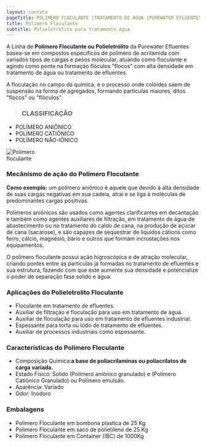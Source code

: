 ```yaml
---
layout: contato
pageTitle: POLIMERO FLOCULANTE |TRATAMENTO DE ÁGUA |PUREWATER EFLUENTES
title: Polímero Floculante
subtitle: Polieletrólito para tratamento água
---
```


A Linha de **Polímero Floculante ou Polieletrólito** da Purewater Efluentes basea-se em compostos específicos de polímero de acrilamida com variados tipos de cargas e pesos molecular, atuando como floculante e agindo como ponte na formação flóculos "flocos" com alta densidade em tratamento de água ou tratamento de efluentes.

A floculação no campo da química, é o processo onde colóides saem de suspensão na forma de agregados, formando partículas maiores, ditos "flocos" ou "flóculos".

> ### CLASSIFICAÇÃO

>
- POLÍMERO ANIÔNICO
- POLÍMERO CATIÔNICO
- POLÍMERO NÃO-IÔNICO
>

 <img class="img-responsive pull-right" style="max-width: 75;" src="../../website/images/polimero floculante_tratamento_de_agua.png" alt="Polimero floculante">
 
### **Mecânismo de ação do Polímero Floculante**

**Como exemplo:** um polímero aniônico é aquele que devido à alta densidade de suas cargas negativas em sua cadeia, atrai e se liga à moléculas de predominantes cargas positivas. 

Polímeros aniônicos são usados como agentes clarificantes em decantação e também como agentes auxiliares de filtração, em tratamento de água de abastecimento ou no tratamento do caldo de cana, na produção de açúcar de cana (sacarose), e são capazes de sequestrar de líquidos cátions como ferro, cálcio, magnésio, bário e outros que formam incrustações nos equipamentos. 

O polímero floculante possui ação higroscópica e de atração molecular, criando pontes entre as partículas já formadas no tratamento de efluentes e sua estrutura, fazendo com que este aumente sua densidade e potencialize o poder de separação fase solido e água.


### **Aplicações do Polieletrolito Floculante**

- Floculante em tratamento de efluentes.
- Auxiliar de filtração e floculação para uso em tratamento de água.
- Auxiliar de floculação para uso em tratamento de efluentes industrial.
- Espessante para torta ou lodo de tratamento de efluentes.
- Auxiliar de processos industriais como espessante.

### **Características do Polimero Floculante**

- Composição Química:**a base de políacrilaminas ou políacrilatos de carga variada.**
- Estado Físico: Solido (Polímero aniônico granulado) e (Polímero Catiônico Granulado) ou Polímero emulsão.
- Aparência: Variado
- Odor: Inodoro

### **Embalagens**

- Polimero Floculante em bombona plastica de 25 Kg
- Polimero Floculante em saco de polietileno de 25 Kg
- Polimero Floculante em Container (IBC) de 1000Kg




